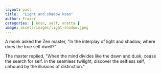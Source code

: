 ```yaml
---
layout: post
title:  "Light and shadow koan"
author: Fraser
categories: [ koan, self, anatta ]
image: assets/images/light-shadow.jpeg
---
```

A monk asked the Zen master, "In the interplay of light and shadow, where does the true self dwell?"

The master replied, "When the mind divides like the dawn and dusk, cease the search for self. In the seamless twilight, discover the selfless self, unbound by the illusions of distinction."
